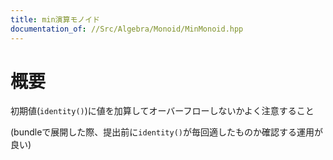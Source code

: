 ```yaml
---
title: min演算モノイド
documentation_of: //Src/Algebra/Monoid/MinMonoid.hpp
---
```


# 概要

初期値(`identity()`)に値を加算してオーバーフローしないかよく注意すること

(bundleで展開した際、提出前に`identity()`が毎回適したものか確認する運用が良い)
